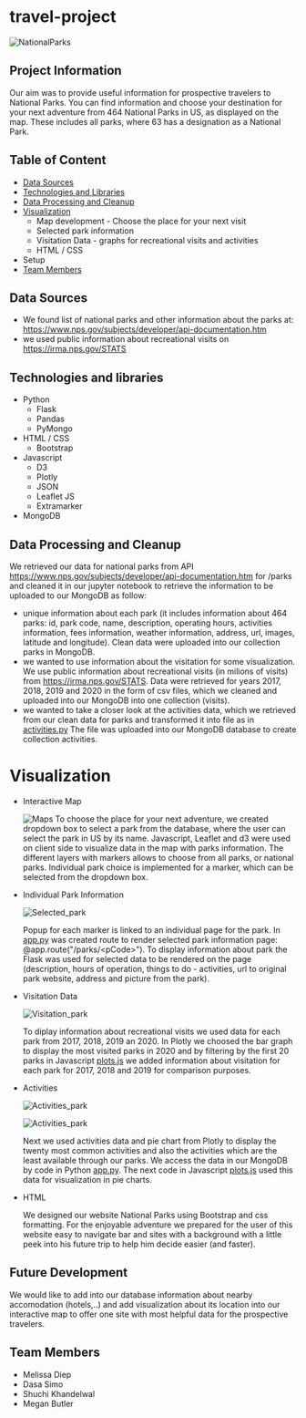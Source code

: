 # travel-project
![NationalParks](/static/img/home_page.png)


## Project Information
Our aim was to provide useful information for prospective travelers to National Parks. You can find information and choose your destination for your next adventure from 464 National Parks in US, as displayed  on the map. These includes all parks, where 63 has a designation as a National Park.  


## Table of Content
* [Data Sources](#data-sources)
* [Technologies and Libraries](#technologies-and-libraries)
* [Data Processing and Cleanup](#data-processing-and-cleanup)  
* [Visualization](#visualization) 
    - Map development - Choose the place for your next visit
    - Selected park information
    - Visitation Data - graphs for recreational visits and activities
    - HTML / CSS
* Setup
* [Team Members](#team-members)

 ## Data Sources     
 * We found list of national parks and other information about the parks at: https://www.nps.gov/subjects/developer/api-documentation.htm 
 * we used public information about recreational visits on https://irma.nps.gov/STATS

## Technologies and libraries
* Python
  * Flask
  * Pandas
  * PyMongo
* HTML / CSS
  * Bootstrap
* Javascript
  * D3
  * Plotly
  * JSON
  * Leaflet JS
  * Extramarker
* MongoDB

## Data Processing and Cleanup
We retrieved our data for national parks from API https://www.nps.gov/subjects/developer/api-documentation.htm for /parks and cleaned it in our jupyter notebook to retrieve the information to be uploaded to our MongoDB as follow:
   * unique information about each park (it includes information about 464 parks: id, park code, name, description, operating hours, activities information, fees information, weather information, address, url, images, latitude and longitude). Clean data were uploaded into our collection parks in MongoDB.
  * we wanted to use information about the visitation for some visualization. We use public information about recreational visits (in milions of visits) from https://irma.nps.gov/STATS. Data were retrieved for years 2017, 2018, 2019 and 2020 in the form of csv files, which we cleaned and uploaded into our MongoDB into one collection (visits).
  * we wanted to take a closer look at the activities data, which we retrieved from our clean data for parks and transformed it into file as in [activities.py](activities.py) The file was uploaded into our MongoDB database to create collection activities.

  # Visualization
    
  - Interactive Map

    ![Maps](/static/img/map_page.png)
      To choose the place for your next adventure, we created dropdown box to select a park from the database, where the user can select the park in US by its name. 
      Javascript, Leaflet and d3 were used on client side to visualize data in the map with parks information. The different layers with markers allows to choose from all parks, or national parks. Individual park choice is implemented for a marker, which can be selected from the dropdown box.


  - Individual Park Information

    ![Selected_park](/static/img/individual_page.png)


    Popup for each marker is linked to an individual page for the park.  In [app.py](app.py) was created route to render selected park information page: @app.route("/parks/\<pCode>").  To display information about park the Flask was used for selected data to be rendered on the page (description, hours of operation, things to do - activities, url to original park website, address and picture from the park). 
  

  - Visitation Data

    ![Visitation_park](/static/img/visitation_page.png)

    To diplay information about recreational visits we used data for each park from 2017, 2018, 2019 an 2020. In Plotly we choosed the bar graph to display the most visited parks in 2020 and by filtering by the first 20 parks in Javascript [plots.js](static/js/plots.js) we added information about visitation for each park for 2017, 2018 and 2019 for comparison purposes.
  
  - Activities 

    ![Activities_park](/static/img/activities_most_page.png)

    ![Activities_park](/static/img/activities_least_page.png)
 

     Next we used activities data and pie chart from Plotly to display the twenty most common activities and also the activities which are the least available through our parks.
     We access the data in our MongoDB by code in Python [app.py](app.py). The next code in Javascript [plots.js](static/js/plots.js) used this data for visualization in pie charts.

  - HTML 
  
    We designed our website National Parks using Bootstrap and css formatting. For the enjoyable adventure we prepared for the user of this website  easy to navigate bar and sites with a background with a little peek into his future trip to help him decide easier (and faster). 

  ## Future Development

   We would like to add into our database information about nearby accomodation (hotels,..) and add visualization about its location into our interactive map to offer one site with most helpful data for the prospective travelers.    


## Team Members
  * Melissa Diep
  * Dasa Simo
  * Shuchi Khandelwal 
  * Megan Butler
